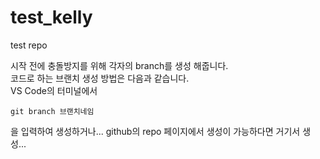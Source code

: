 # test_kelly
test repo

시작 전에 충돌방지를 위해 각자의 branch를 생성 해줍니다. <br>
코드로 하는 브랜치 생성 방법은 다음과 같습니다. <br>
VS Code의 터미널에서
```
git branch 브랜치네임
```
을 입력하여 생성하거나... github의 repo 페이지에서 생성이 가능하다면 거기서 생성...

